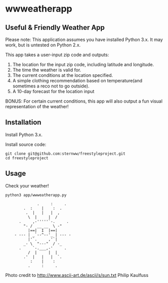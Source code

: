 # wwweatherapp

## Useful & Friendly Weather App
Please note:  This application assumes you have installed Python 3.x. It may work, but is untested on Python 2.x.

This app takes a user-input zip code and outputs:
1) The location for the input zip code, including latitude and longitude.
2) The time the weather is valid for.
3) The current conditions at the location specified.
4) A simple clothing recommendation based on temperature(and sometimes a reco not to go outside).
5) A 10-day forecast for the location input

BONUS: For certain current conditions, this app will also output a fun visual representation of the weather!

## Installation

Install Python 3.x.

Install source code:

```shell
git clone git@github.com:sternww/freestyleproject.git
cd freestyleproject
```
## Usage
Check your weather!

```shell
python3 app/wwweatherapp.py
```

 
                  .     :     .
            .  :    |    :  .
             .  |   |   |  ,
              \  |     |  /
          .     ,-'''''`-.     .
            "- /  __ __  \ -"
              |==|  I  |==|
        - --- | _`--^--'_ | --- -
              |'`.     ,'`|
            _- \  "---"  / -_
          .     `-.___,-'     .
              /  |     |  |
            .'  |   |   |  `.
               :    |    :
              .     :     .
              
Photo credit to http://www.ascii-art.de/ascii/s/sun.txt Philip Kaulfuss
